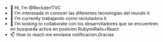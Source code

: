 - 👋 Hi, I’m @RecluterITVC
- 👀 I’m interesada in  conocer las diferentes tecnologias del mundo it
- 🌱 I’m currently  trabajando como reclutadora  it
- 💞️ I’m looking to collaborate  con los desarrolladores  que se encuentren en busqueda activa  en posicion RubyonRails+React
- 📫 How to reach me  enviame  notificacion.Gracias

<!---
RecluterITVC/RecluterITVC is a ✨ special ✨ repository because its `README.md` (this file) appears on your GitHub profile.
You can click the Preview link to take a look at your changes.
--->
